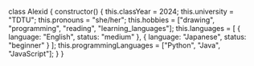 class Alexid {
  constructor() {
    this.classYear = 2024;
    this.university = "TDTU";
    this.pronouns = "she/her";
    this.hobbies = ["drawing", "programming", "reading", "learning_languages"];
    this.languages = [
      {
        language: "English", 
        status: "medium"
      }, 
      {
        language: "Japanese", 
        status: "beginner"
      }
    ];
    this.programmingLanguages = ["Python", "Java", "JavaScript"];
  }
}
